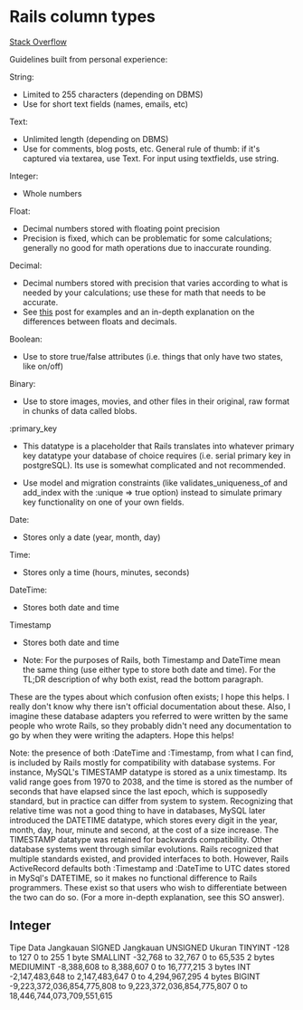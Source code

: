 # Rails column types

[Stack Overflow](http://stackoverflow.com/questions/11889048/is-there-documentation-for-the-rails-column-types)

Guidelines built from personal experience:

String: 

* Limited to 255 characters (depending on DBMS)
* Use for short text fields (names, emails, etc)

Text: 

* Unlimited length (depending on DBMS)
* Use for comments, blog posts, etc. General rule of thumb: if it's captured via textarea, use Text. For input using textfields, use string.

Integer: 

* Whole numbers

Float: 

* Decimal numbers stored with floating point precision
* Precision is fixed, which can be problematic for some calculations; generally no good for math operations due to inaccurate rounding.

Decimal:

* Decimal numbers stored with precision that varies according to what is needed by your calculations; use these for math that needs to be accurate.
* See [this](http://stackoverflow.com/questions/3039650/ruby-bigdecimal-sanity-check-floating-point-newb) post for examples and an in-depth explanation on the differences between floats and decimals.

Boolean:

* Use to store true/false attributes (i.e. things that only have two states, like on/off)

Binary:

* Use to store images, movies, and other files in their original, raw format in chunks of data called blobs.

:primary_key

* This datatype is a placeholder that Rails translates into whatever primary key datatype your database of choice requires (i.e. serial primary key in postgreSQL). Its use is somewhat complicated and not recommended.

* Use model and migration constraints (like validates_uniqueness_of and add_index with the :unique => true option) instead to simulate primary key functionality on one of your own fields.

Date:

* Stores only a date (year, month, day)

Time:

* Stores only a time (hours, minutes, seconds)

DateTime:

* Stores both date and time

Timestamp

* Stores both date and time

* Note: For the purposes of Rails, both Timestamp and DateTime mean the same thing (use either type to store both date and time). For the TL;DR description of why both exist, read the bottom paragraph.

These are the types about which confusion often exists; I hope this helps. I really don't know why there isn't official documentation about these. Also, I imagine these database adapters you referred to were written by the same people who wrote Rails, so they probably didn't need any documentation to go by when they were writing the adapters. Hope this helps!

Note: the presence of both :DateTime and :Timestamp, from what I can find, is included by Rails mostly for compatibility with database systems. For instance, MySQL's TIMESTAMP datatype is stored as a unix timestamp. Its valid range goes from 1970 to 2038, and the time is stored as the number of seconds that have elapsed since the last epoch, which is supposedly standard, but in practice can differ from system to system. Recognizing that relative time was not a good thing to have in databases, MySQL later introduced the DATETIME datatype, which stores every digit in the year, month, day, hour, minute and second, at the cost of a size increase. The TIMESTAMP datatype was retained for backwards compatibility. Other database systems went through similar evolutions. Rails recognized that multiple standards existed, and provided interfaces to both. However, Rails ActiveRecord defaults both :Timestamp and :DateTime to UTC dates stored in MySql's DATETIME, so it makes no functional difference to Rails programmers. These exist so that users who wish to differentiate between the two can do so. (For a more in-depth explanation, see this SO answer).

## Integer

Tipe Data	Jangkauan SIGNED				Jangkauan UNSIGNED		Ukuran
TINYINT		-128 to 127						0 to 255				1 byte
SMALLINT	-32,768 to 32,767				0 to 65,535				2 bytes
MEDIUMINT	-8,388,608 to 8,388,607			0 to 16,777,215			3 bytes
INT			-2,147,483,648 to 2,147,483,647	0 to 4,294,967,295		4 bytes
BIGINT		-9,223,372,036,854,775,808 to 9,223,372,036,854,775,807	0 to 18,446,744,073,709,551,615